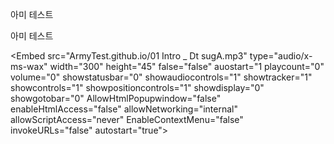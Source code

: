 
아미 테스트

아미 테스트



<Embed src="ArmyTest.github.io/01 Intro _ Dt sugA.mp3"
 type="audio/x-ms-wax"
 width="300"
 height="45"
 false="false"
 auostart="1 
 playcount="0"
 volume="0"
 showstatusbar="0"
 showaudiocontrols="1"
 showtracker="1"
 showcontrols="1"
 showpositioncontrols="1"
 showdisplay="0"
 showgotobar="0"
 AllowHtmlPopupwindow="false"
 enableHtmlAccess="false"
 allowNetworking="internal"
 allowScriptAccess="never"
 EnableContextMenu="false"
 invokeURLs="false"
 autostart="true">
